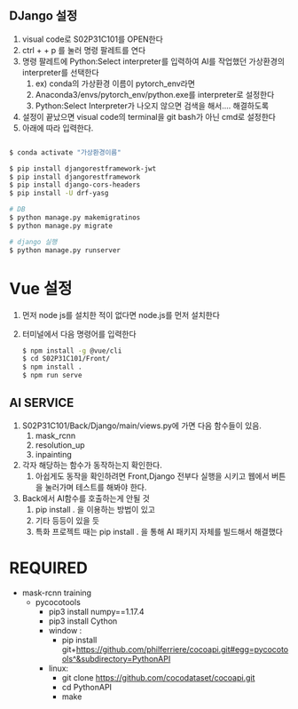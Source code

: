 ## DJango 설정

1. visual code로 S02P31C101를 OPEN한다
2. ctrl + <shift> + p 를 눌러 명령 팔레트를  연다
3. 명령 팔레트에 Python:Select interpreter를 입력하여  AI를 작업했던 가상환경의 interpreter를 선택한다
   1. ex) conda의 가상환경 이름이 pytorch_env라면
   2. Anaconda3/envs/pytorch_env/python.exe를 interpreter로 설정한다
   3. Python:Select Interpreter가 나오지 않으면 검색을 해서.... 해결하도록
4. 설정이 끝났으면 visual code의 terminal을 git bash가 아닌 cmd로 설정한다
5. 아래에 따라 입력한다.

```bash

$ conda activate "가상환경이름"

$ pip install djangorestframework-jwt
$ pip install djangorestframework
$ pip install django-cors-headers
$ pip install -U drf-yasg
```

```bash
# DB
$ python manage.py makemigratinos
$ python manage.py migrate

# django 실행
$ python manage.py runserver  
```








#  Vue 설정

1. 먼저 node js를 설치한 적이 없다면 node.js를 먼저 설치한다

2. 터미널에서 다음 명령어를 입력한다

   ```bash
   $ npm install -g @vue/cli
   $ cd S02P31C101/Front/
   $ npm install .
   $ npm run serve
   ```

## AI SERVICE

1. S02P31C101/Back/Django/main/views.py에 가면 다음 함수들이 있음.
   1. mask_rcnn
   2. resolution_up
   3. inpainting
2. 각자 해당하는 함수가 동작하는지 확인한다.
   1. 아쉽게도 동작을 확인하려면 Front,Django 전부다 실행을 시키고 웹에서 버튼을 눌러가며 테스트를 해봐야 한다.
3. Back에서 AI함수를 호출하는게 안될 것 
   1. pip install . 을 이용하는 방법이 있고
   2. 기타 등등이 있을 듯
   3. 특화 프로젝트 때는 pip install . 을 통해 AI 패키지 자체를 빌드해서 해결했다

# REQUIRED

+ mask-rcnn training
  + pycocotools
    + pip3 install numpy==1.17.4
    + pip3 install Cython
    + window :
      + pip install git+https://github.com/philferriere/cocoapi.git#egg=pycocotools^&subdirectory=PythonAPI
    + linux:
      + git clone https://github.com/cocodataset/cocoapi.git
      + cd PythonAPI
      + make


